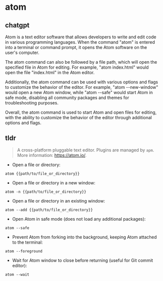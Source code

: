 # atom 
## chatgpt 
Atom is a text editor software that allows developers to write and edit code in various programming languages. When the command "atom" is entered into a terminal or command prompt, it opens the Atom software on the user's computer. 

The atom command can also be followed by a file path, which will open the specified file in Atom for editing. For example, "atom index.html" would open the file "index.html" in the Atom editor. 

Additionally, the atom command can be used with various options and flags to customize the behavior of the editor. For example, "atom --new-window" would open a new Atom window, while "atom --safe" would start Atom in safe mode, disabling all community packages and themes for troubleshooting purposes. 

Overall, the atom command is used to start Atom and open files for editing, with the ability to customize the behavior of the editor through additional options and flags. 

## tldr 
 
> A cross-platform pluggable text editor.
> Plugins are managed by `apm`.
> More information: <https://atom.io/>.

- Open a file or directory:

`atom {{path/to/file_or_directory}}`

- Open a file or directory in a new window:

`atom -n {{path/to/file_or_directory}}`

- Open a file or directory in an existing window:

`atom --add {{path/to/file_or_directory}}`

- Open Atom in safe mode (does not load any additional packages):

`atom --safe`

- Prevent Atom from forking into the background, keeping Atom attached to the terminal:

`atom --foreground`

- Wait for Atom window to close before returning (useful for Git commit editor):

`atom --wait`
